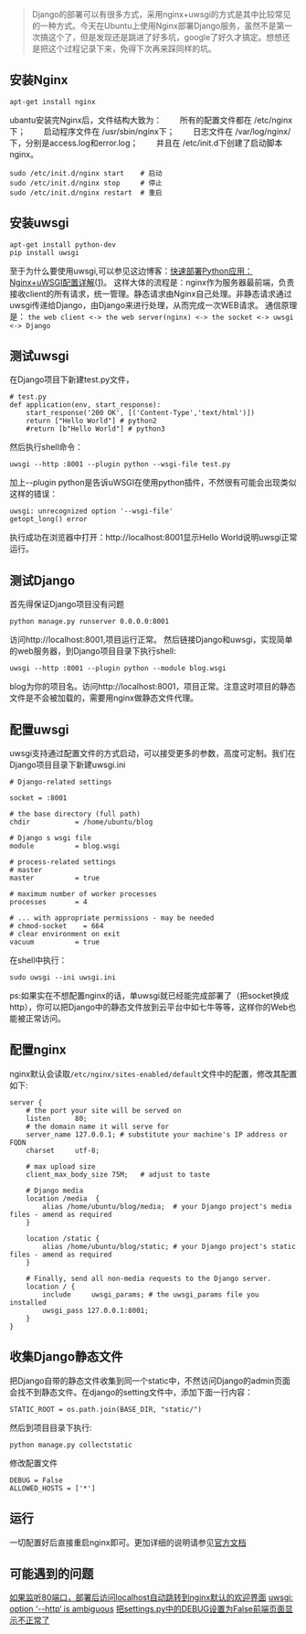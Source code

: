 > Django的部署可以有很多方式，采用nginx+uwsgi的方式是其中比较常见的一种方式。今天在Ubuntu上使用Nginx部署Django服务，虽然不是第一次搞这个了，但是发现还是跳进了好多坑，google了好久才搞定。想想还是把这个过程记录下来，免得下次再来踩同样的坑。

## 安装Nginx

```
apt-get install nginx
```

ubantu安装完Nginx后，文件结构大致为：
　　所有的配置文件都在 /etc/nginx下；
　　启动程序文件在 /usr/sbin/nginx下；
　　日志文件在 /var/log/nginx/下，分别是access.log和error.log；
　　并且在  /etc/init.d下创建了启动脚本nginx。
```
sudo /etc/init.d/nginx start    # 启动
sudo /etc/init.d/nginx stop     # 停止
sudo /etc/init.d/nginx restart  # 重启
```


## 安装uwsgi

```
apt-get install python-dev
pip install uwsgi
```
至于为什么要使用uwsgi,可以参见这边博客：[快速部署Python应用：Nginx+uWSGI配置详解(1)](http://developer.51cto.com/art/201010/229615.htm)。
这样大体的流程是：nginx作为服务器最前端，负责接收client的所有请求，统一管理。静态请求由Nginx自己处理。非静态请求通过uwsgi传递给Django，由Django来进行处理，从而完成一次WEB请求。
通信原理是：
`the web client <-> the web server(nginx) <-> the socket <-> uwsgi <-> Django`

## 测试uwsgi

在Django项目下新建test.py文件，
```
# test.py
def application(env, start_response):
    start_response('200 OK', [('Content-Type','text/html')])
    return ["Hello World"] # python2
    #return [b"Hello World"] # python3
```
然后执行shell命令：
```
uwsgi --http :8001 --plugin python --wsgi-file test.py
```
加上--plugin python是告诉uWSGI在使用python插件，不然很有可能会出现类似这样的错误：
```
uwsgi: unrecognized option '--wsgi-file'
getopt_long() error
```
执行成功在浏览器中打开：http://localhost:8001显示Hello World说明uwsgi正常运行。

## 测试Django

首先得保证Django项目没有问题
```
python manage.py runserver 0.0.0.0:8001
```
访问http://localhost:8001,项目运行正常。
然后链接Django和uwsgi，实现简单的web服务器，到Django项目目录下执行shell:
```
uwsgi --http :8001 --plugin python --module blog.wsgi
```
blog为你的项目名。访问http://localhost:8001，项目正常。注意这时项目的静态文件是不会被加载的，需要用nginx做静态文件代理。

## 配置uwsgi
uwsgi支持通过配置文件的方式启动，可以接受更多的参数，高度可定制。我们在Django项目目录下新建uwsgi.ini
```
# Django-related settings

socket = :8001

# the base directory (full path)
chdir           = /home/ubuntu/blog

# Django s wsgi file
module          = blog.wsgi

# process-related settings
# master
master          = true

# maximum number of worker processes
processes       = 4

# ... with appropriate permissions - may be needed
# chmod-socket    = 664
# clear environment on exit
vacuum          = true
```
在shell中执行：
```
sudo uwsgi --ini uwsgi.ini 
```
ps:如果实在不想配置nginx的话，单uwsgi就已经能完成部署了（把socket换成http），你可以把Django中的静态文件放到云平台中如七牛等等，这样你的Web也能被正常访问。

## 配置nginx

nginx默认会读取`/etc/nginx/sites-enabled/default`文件中的配置，修改其配置如下:

```
server {
    # the port your site will be served on
    listen      80;
    # the domain name it will serve for
    server_name 127.0.0.1; # substitute your machine's IP address or FQDN
    charset     utf-8;

    # max upload size
    client_max_body_size 75M;   # adjust to taste

    # Django media
    location /media  {
        alias /home/ubuntu/blog/media;  # your Django project's media files - amend as required
    }

    location /static {
        alias /home/ubuntu/blog/static; # your Django project's static files - amend as required
    }

    # Finally, send all non-media requests to the Django server.
    location / {
        include     uwsgi_params; # the uwsgi_params file you installed
        uwsgi_pass 127.0.0.1:8001;
    }
}
```
## 收集Django静态文件

把Django自带的静态文件收集到同一个static中，不然访问Django的admin页面会找不到静态文件。在django的setting文件中，添加下面一行内容：
```
STATIC_ROOT = os.path.join(BASE_DIR, "static/")
```
然后到项目目录下执行:

```
python manage.py collectstatic
```

修改配置文件
```
DEBUG = False
ALLOWED_HOSTS = ['*']
```
## 运行

一切配置好后直接重启nginx即可。更加详细的说明请参见[官方文档](http://uwsgi-docs.readthedocs.io/en/latest/BuildSystem.html)

## 可能遇到的问题
[如果监听80端口，部署后访问localhost自动跳转到nginx默认的欢迎界面](https://segmentfault.com/q/1010000007047896?_ea=1227923)
[uwsgi: option ‘--http‘ is ambiguous](http://www.mamicode.com/info-detail-1442333.html)
[把settings.py中的DEBUG设置为False前端页面显示不正常了](https://www.v2ex.com/t/184979)